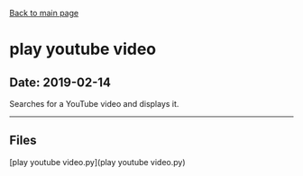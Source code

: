 [Back to main page](/)

# play youtube video

## Date: 2019-02-14

Searches for a YouTube video and displays it.

-----

## Files

[play youtube video.py](play youtube video.py)